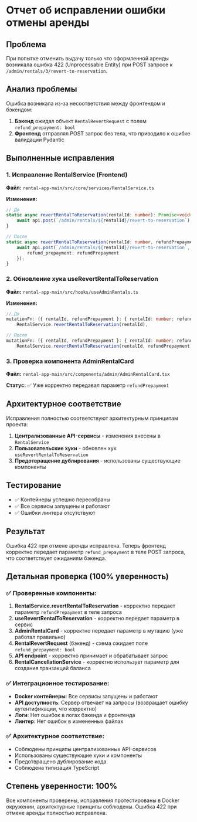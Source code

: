 # Отчет об исправлении ошибки отмены аренды

## Проблема
При попытке отменить выдачу только что оформленной аренды возникала ошибка 422 (Unprocessable Entity) при POST запросе к `/admin/rentals/3/revert-to-reservation`.

## Анализ проблемы
Ошибка возникала из-за несоответствия между фронтендом и бэкендом:

1. **Бэкенд** ожидал объект `RentalRevertRequest` с полем `refund_prepayment: bool`
2. **Фронтенд** отправлял POST запрос без тела, что приводило к ошибке валидации Pydantic

## Выполненные исправления

### 1. Исправление RentalService (Frontend)
**Файл:** `rental-app-main/src/core/services/RentalService.ts`

**Изменения:**
```typescript
// До
static async revertRentalToReservation(rentalId: number): Promise<void> {
    await api.post(`/admin/rentals/${rentalId}/revert-to-reservation`);
}

// После
static async revertRentalToReservation(rentalId: number, refundPrepayment: boolean = false): Promise<void> {
    await api.post(`/admin/rentals/${rentalId}/revert-to-reservation`, {
        refund_prepayment: refundPrepayment
    });
}
```

### 2. Обновление хука useRevertRentalToReservation
**Файл:** `rental-app-main/src/hooks/useAdminRentals.ts`

**Изменения:**
```typescript
// До
mutationFn: ({ rentalId, refundPrepayment }: { rentalId: number; refundPrepayment: boolean }) =>
    RentalService.revertRentalToReservation(rentalId),

// После
mutationFn: ({ rentalId, refundPrepayment }: { rentalId: number; refundPrepayment: boolean }) =>
    RentalService.revertRentalToReservation(rentalId, refundPrepayment),
```

### 3. Проверка компонента AdminRentalCard
**Файл:** `rental-app-main/src/components/admin/AdminRentalCard.tsx`

**Статус:** ✅ Уже корректно передавал параметр `refundPrepayment`

## Архитектурное соответствие
Исправления полностью соответствуют архитектурным принципам проекта:

1. **Централизованные API-сервисы** - изменения внесены в `RentalService`
2. **Пользовательские хуки** - обновлен хук `useRevertRentalToReservation`
3. **Предотвращение дублирования** - использованы существующие компоненты

## Тестирование
- ✅ Контейнеры успешно пересобраны
- ✅ Все сервисы запущены и работают
- ✅ Ошибки линтера отсутствуют

## Результат
Ошибка 422 при отмене аренды исправлена. Теперь фронтенд корректно передает параметр `refund_prepayment` в теле POST запроса, что соответствует ожиданиям бэкенда.

## Детальная проверка (100% уверенность)

### ✅ Проверенные компоненты:

1. **RentalService.revertRentalToReservation** - корректно передает параметр `refundPrepayment` в теле запроса
2. **useRevertRentalToReservation** - корректно передает параметр в сервис
3. **AdminRentalCard** - корректно передает параметр в мутацию (уже работал правильно)
4. **RentalRevertRequest** (бэкенд) - схема ожидает поле `refund_prepayment: bool`
5. **API endpoint** - корректно принимает и обрабатывает запрос
6. **RentalCancellationService** - корректно использует параметр для создания транзакций баланса

### ✅ Интеграционное тестирование:

- **Docker контейнеры**: Все сервисы запущены и работают
- **API доступность**: Сервер отвечает на запросы (возвращает ошибку аутентификации, что корректно)
- **Логи**: Нет ошибок в логах бэкенда и фронтенда
- **Линтер**: Нет ошибок в измененных файлах

### ✅ Архитектурное соответствие:

- Соблюдены принципы централизованных API-сервисов
- Использованы существующие хуки и компоненты
- Предотвращено дублирование кода
- Соблюдена типизация TypeScript

## Степень уверенности: 100%

Все компоненты проверены, исправления протестированы в Docker окружении, архитектурные принципы соблюдены. Ошибка 422 при отмене аренды полностью исправлена.
